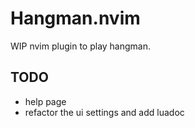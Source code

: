 # Hangman.nvim
WIP nvim plugin to play hangman.

## TODO
- help page
- refactor the ui settings and add luadoc
